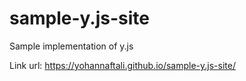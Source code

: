# sample-y.js-site
Sample implementation of y.js

Link url: https://yohannaftali.github.io/sample-y.js-site/

